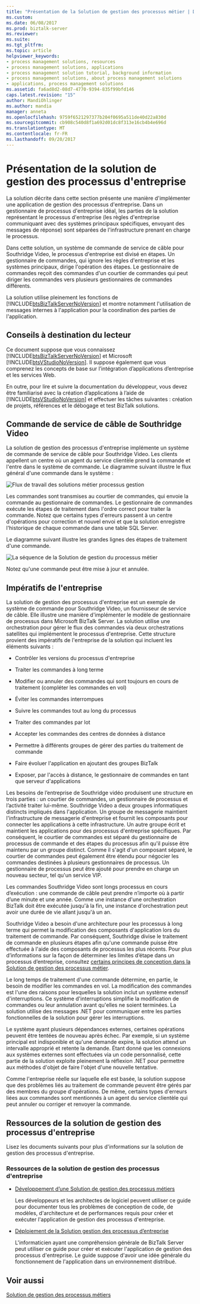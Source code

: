 ```yaml
---
title: "Présentation de la Solution de gestion des processus métier | Documents Microsoft"
ms.custom: 
ms.date: 06/08/2017
ms.prod: biztalk-server
ms.reviewer: 
ms.suite: 
ms.tgt_pltfrm: 
ms.topic: article
helpviewer_keywords:
- process management solutions, resources
- process management solutions, applications
- process management solution tutorial, background information
- process management solutions, about process management solutions
- applications, process management solutions
ms.assetid: fa6ad8d2-08d7-4770-9394-835f99bfd146
caps.latest.revision: "15"
author: MandiOhlinger
ms.author: mandia
manager: anneta
ms.openlocfilehash: 9759f6521297377b204f0695a511de40d22a830d
ms.sourcegitcommit: cb908c540d8f1a692d01dc8f313e16cb4b4e696d
ms.translationtype: MT
ms.contentlocale: fr-FR
ms.lasthandoff: 09/20/2017
---
```

# <a name="understanding-the-business-process-management-solution"></a>Présentation de la solution de gestion des processus d'entreprise
La solution décrite dans cette section présente une manière d'implémenter une application de gestion des processus d'entreprise. Dans un gestionnaire de processus d'entreprise idéal, les parties de la solution représentant le processus d'entreprise (les règles d'entreprise communiquant avec des systèmes principaux spécifiques, envoyant des messages de réponse) sont séparées de l'infrastructure prenant en charge le processus.  
  
 Dans cette solution, un système de commande de service de câble pour Southridge Video, le processus d'entreprise est divisé en étapes. Un gestionnaire de commandes, qui ignore les règles d'entreprise et les systèmes principaux, dirige l'opération des étapes. Le gestionnaire de commandes reçoit des commandes d'un courtier de commandes qui peut diriger les commandes vers plusieurs gestionnaires de commandes différents.  
  
 La solution utilise pleinement les fonctions de [!INCLUDE[btsBizTalkServerNoVersion](../includes/btsbiztalkservernoversion-md.md)] et montre notamment l'utilisation de messages internes à l'application pour la coordination des parties de l'application.  
  
## <a name="reader-guidance"></a>Conseils à destination du lecteur  
 Ce document suppose que vous connaissez [!INCLUDE[btsBizTalkServerNoVersion](../includes/btsbiztalkservernoversion-md.md)] et Microsoft [!INCLUDE[btsVStudioNoVersion](../includes/btsvstudionoversion-md.md)]. Il suppose également que vous comprenez les concepts de base sur l’intégration d’applications d’entreprise et les services Web.  
  
 En outre, pour lire et suivre la documentation du développeur, vous devez être familiarisé avec la création d’applications à l’aide de [!INCLUDE[btsVStudioNoVersion](../includes/btsvstudionoversion-md.md)] et effectuer les tâches suivantes : création de projets, références et le débogage et test BizTalk solutions.  
  
## <a name="ordering-cable-service-from-southridge-video"></a>Commande de service de câble de Southridge Video  
 La solution de gestion des processus d'entreprise implémente un système de commande de service de câble pour Southridge Video. Les clients appellent un centre où un agent du service clientèle prend la commande et l'entre dans le système de commande. Le diagramme suivant illustre le flux général d'une commande dans le système :  
  
 ![Flux de travail des solutions métier processus gestion](../core/media/business-process-manager-solution-work-flow.gif "Business_Process_Manager_Solution_Work_Flow")  
  
 Les commandes sont transmises au courtier de commandes, qui envoie la commande au gestionnaire de commandes. Le gestionnaire de commandes exécute les étapes de traitement dans l'ordre correct pour traiter la commande. Notez que certains types d'erreurs passent à un centre d'opérations pour correction et nouvel envoi et que la solution enregistre l'historique de chaque commande dans une table SQL Server.  
  
 Le diagramme suivant illustre les grandes lignes des étapes de traitement d'une commande.  
  
 ![La séquence de la Solution de gestion du processus métier](../core/media/business-process-manager-solution-sequence.gif "Business_Process_Manager_Solution_Sequence")  
  
 Notez qu'une commande peut être mise à jour et annulée.  
  
## <a name="business-requirements"></a>Impératifs de l'entreprise  
 La solution de gestion des processus d'entreprise est un exemple de système de commande pour Southridge Video, un fournisseur de service de câble. Elle illustre une manière d'implémenter le modèle de gestionnaire de processus dans Microsoft BizTalk Server. La solution utilise une orchestration pour gérer le flux des commandes via deux orchestrations satellites qui implémentent le processus d'entreprise. Cette structure provient des impératifs de l'entreprise de la solution qui incluent les éléments suivants :  
  
-   Contrôler les versions du processus d'entreprise  
  
-   Traiter les commandes à long terme  
  
-   Modifier ou annuler des commandes qui sont toujours en cours de traitement (compléter les commandes en vol)  
  
-   Éviter les commandes interrompues  
  
-   Suivre les commandes tout au long du processus  
  
-   Traiter des commandes par lot  
  
-   Accepter les commandes des centres de données à distance  
  
-   Permettre à différents groupes de gérer des parties du traitement de commande  
  
-   Faire évoluer l'application en ajoutant des groupes BizTalk  
  
-   Exposer, par l'accès à distance, le gestionnaire de commandes en tant que serveur d'applications  
  
 Les besoins de l’entreprise de Southridge vidéo produisent une structure en trois parties : un courtier de commandes, un gestionnaire de processus et l’activité traiter lui-même. Southridge Video a deux groupes informatiques distincts impliqués dans l'application. Un groupe de messagerie maintient l'infrastructure de messagerie d'entreprise et fournit les composants pour connecter les applications à cette infrastructure. Un autre groupe écrit et maintient les applications pour des processus d'entreprise spécifiques. Par conséquent, le courtier de commandes est séparé du gestionnaire de processus de commande et des étapes du processus afin qu'il puisse être maintenu par un groupe distinct. Comme il s'agit d'un composant séparé, le courtier de commandes peut également être étendu pour négocier les commandes destinées à plusieurs gestionnaires de processus. Un gestionnaire de processus peut être ajouté pour prendre en charge un nouveau secteur, tel qu'un service VIP.  
  
 Les commandes Southridge Video sont longs processus en cours d’exécution : une commande de câble peut prendre n’importe où à partir d’une minute et une année. Comme une instance d'une orchestration BizTalk doit être exécutée jusqu'à la fin, une instance d'orchestration peut avoir une durée de vie allant jusqu'à un an.  
  
 Southridge Video a besoin d'une architecture pour les processus à long terme qui permet la modification des composants d'application lors du traitement de commande. Par conséquent, Southridge divise le traitement de commande en plusieurs étapes afin qu'une commande puisse être effectuée à l'aide des composants de processus les plus récents. Pour plus d’informations sur la façon de déterminer les limites d’étape dans un processus d’entreprise, consultez [certains principes de conception dans la Solution de gestion des processus métier](../core/some-design-principles-in-the-business-process-management-solution.md).  
  
 Le long temps de traitement d'une commande détermine, en partie, le besoin de modifier les commandes en vol. La modification des commandes est l'une des raisons pour lesquelles la solution inclut un système extensif d'interruptions. Ce système d'interruptions simplifie la modification de commandes ou leur annulation avant qu'elles ne soient terminées. La solution utilise des messages .NET pour communiquer entre les parties fonctionnelles de la solution pour gérer les interruptions.  
  
 Le système ayant plusieurs dépendances externes, certaines opérations peuvent être tentées de nouveau après échec. Par exemple, si un système principal est indisponible et qu'une demande expire, la solution attend un intervalle approprié et retente la demande. Étant donné que les connexions aux systèmes externes sont effectuées via un code personnalisé, cette partie de la solution exploite pleinement la réflexion .NET pour permettre aux méthodes d'objet de faire l'objet d'une nouvelle tentative.  
  
 Comme l'entreprise réelle sur laquelle elle est basée, la solution suppose que des problèmes liés au traitement de commande peuvent être gérés par des membres du groupe d'opérations. De même, certains types d'erreurs liées aux commandes sont mentionnés à un agent du service clientèle qui peut annuler ou corriger et renvoyer la commande.  
  
## <a name="business-process-management-solution-resources"></a>Ressources de la solution de gestion des processus d'entreprise  
 Lisez les documents suivants pour plus d'informations sur la solution de gestion des processus d'entreprise.  
  
### <a name="business-process-management-solution-resources"></a>Ressources de la solution de gestion des processus d'entreprise  
  
-   [Développement d’une Solution de gestion des processus métiers](../core/developing-a-business-process-management-solution.md)  
  
     Les développeurs et les architectes de logiciel peuvent utiliser ce guide pour documenter tous les problèmes de conception de code, de modèles, d'architecture et de performances requis pour créer et exécuter l'application de gestion des processus d'entreprise.  
  
-   [Déploiement de la Solution gestion des processus d’entreprise](../core/deploying-the-business-process-management-solution.md)  
  
     L'informaticien ayant une compréhension générale de BizTalk Server peut utiliser ce guide pour créer et exécuter l'application de gestion des processus d'entreprise. Le guide suppose d'avoir une idée générale du fonctionnement de l'application dans un environnement distribué.  
  
## <a name="see-also"></a>Voir aussi  
 [Solution de gestion des processus métiers](../core/business-process-management-solution.md)
